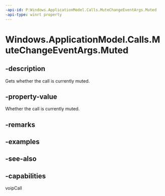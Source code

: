 ```yaml
---
-api-id: P:Windows.ApplicationModel.Calls.MuteChangeEventArgs.Muted
-api-type: winrt property
---
```


<!-- Property syntax
public bool Muted { get; }
-->

# Windows.ApplicationModel.Calls.MuteChangeEventArgs.Muted

## -description
Gets whether the call is currently muted.

## -property-value
Whether the call is currently muted.

## -remarks

## -examples

## -see-also


## -capabilities
voipCall